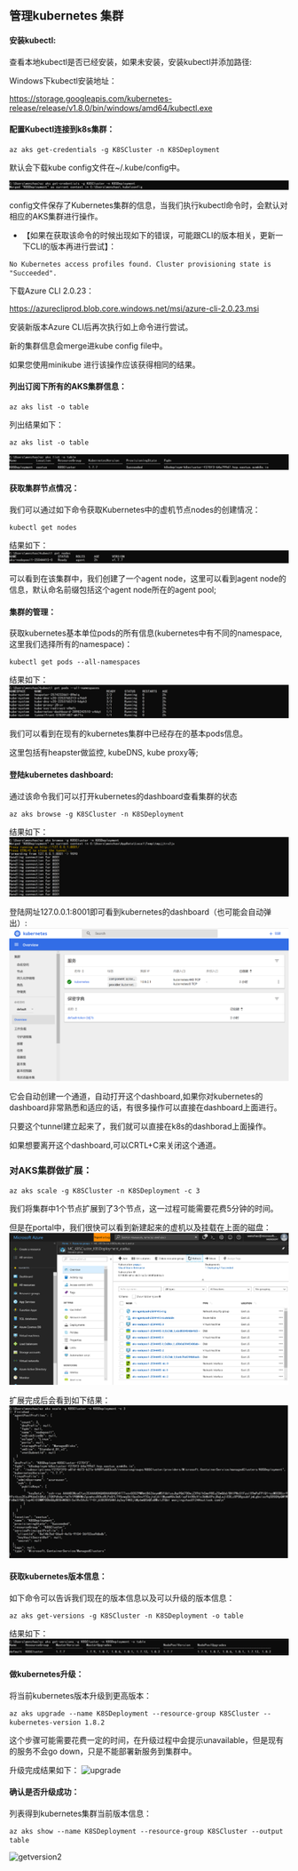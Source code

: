 ## 管理kubernetes 集群  

#### 安装kubectl:  

查看本地kubectl是否已经安装，如果未安装，安装kubectl并添加路径:  

Windows下kubectl安装地址：  

https://storage.googleapis.com/kubernetes-release/release/v1.8.0/bin/windows/amd64/kubectl.exe  

#### 配置Kubectl连接到k8s集群：  

```
az aks get-credentials -g K8SCluster -n K8SDeployment
```
默认会下载kube config文件在~/.kube/config中。  

![credential](image/credential.png)

config文件保存了Kubernetes集群的信息，当我们执行kubectl命令时，会默认对相应的AKS集群进行操作。  

* 【如果在获取该命令的时候出现如下的错误，可能跟CLI的版本相关，更新一下CLI的版本再进行尝试】：  
```
No Kubernetes access profiles found. Cluster provisioning state is "Succeeded".
```
下载Azure CLI 2.0.23：  

https://azurecliprod.blob.core.windows.net/msi/azure-cli-2.0.23.msi  

安装新版本Azure CLI后再次执行如上命令进行尝试。

新的集群信息会merge进kube config file中。  

如果您使用minikube 进行该操作应该获得相同的结果。  

#### 列出订阅下所有的AKS集群信息：  

```
az aks list -o table
```

列出结果如下：  
```
az aks list -o table
```
![akslist](/image/akslist.png)  

#### 获取集群节点情况：  

我们可以通过如下命令获取Kubernetes中的虚机节点nodes的创建情况：

```
kubectl get nodes
```
结果如下：  
![getnodes](/image/getnodes.png)  

可以看到在该集群中，我们创建了一个agent node，这里可以看到agent node的信息，默认命名前缀包括这个agent node所在的agent pool;  

#### 集群的管理：  

获取kubernetes基本单位pods的所有信息(kubernetes中有不同的namespace,这里我们选择所有的namespace)：  
```
kubectl get pods --all-namespaces
```
结果如下：  
![getpods](/image/getpods.png)  

我们可以看到在现有的kubernetes集群中已经存在的基本pods信息。  

这里包括有heapster做监控, kubeDNS, kube proxy等;  

#### 登陆kubernetes dashboard:  

通过该命令我们可以打开kubernetes的dashboard查看集群的状态
```
az aks browse -g K8SCluster -n K8SDeployment
```
结果如下：
![browse](/image/browse.png)  

登陆网址127.0.0.1:8001即可看到kubernetes的dashboard（也可能会自动弹出）:
![dashboard](/image/dashboard.png)  

它会自动创建一个通道，自动打开这个dashboard,如果你对kubernetes的dashboard非常熟悉和适应的话，有很多操作可以直接在dashboard上面进行。  

只要这个tunnel建立起来了，我们就可以直接在k8s的dashborad上面操作。  

如果想要离开这个dashboard,可以CRTL+C来关闭这个通道。  

### 对AKS集群做扩展：
```
az aks scale -g K8SCluster -n K8SDeployment -c 3
```

我们将集群中1个节点扩展到了3个节点，这一过程可能需要花费5分钟的时间。  

但是在portal中，我们很快可以看到新建起来的虚机以及挂载在上面的磁盘：
![scale](/image/scale.png) 
 
扩展完成后会看到如下结果：
![cmdscale](/image/cmdscale.png) 


####	获取kubernetes版本信息：  

如下命令可以告诉我们现在的版本信息以及可以升级的版本信息：  
```
az aks get-versions -g K8SCluster -n K8SDeployment -o table
```
结果如下：
![getversion](/image/getversion.png) 


#### 做kubernetes升级：

将当前kubernetes版本升级到更高版本：
```
az aks upgrade --name K8SDeployment --resource-group K8SCluster --kubernetes-version 1.8.2
```

这个步骤可能需要花费一定的时间，在升级过程中会提示unavailable，但是现有的服务不会go down，只是不能部署新服务到集群中。

升级完成结果如下：
![upgrade](/image/upgrade.png) 


#### 确认是否升级成功：

列表得到kubernetes集群当前版本信息：
```
az aks show --name K8SDeployment --resource-group K8SCluster --output table
```
![getversion2](/image/getversion2.png) 


